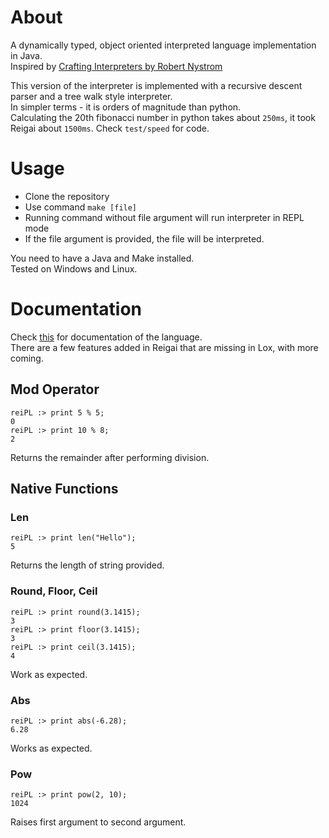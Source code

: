 # About

A dynamically typed, object oriented interpreted language implementation in Java.  
Inspired by [Crafting Interpreters by Robert Nystrom](https://craftinginterpreters.com/)

This version of the interpreter is implemented with a recursive descent parser and a tree walk style interpreter.  
In simpler terms - it is orders of magnitude than python.  
Calculating the 20th fibonacci number in python takes about `250ms`, it took Reigai about `1500ms`. Check `test/speed` for code.

# Usage

- Clone the repository
- Use command `make [file]`
- Running command without file argument will run interpreter in REPL mode
- If the file argument is provided, the file will be interpreted.

You need to have a Java and Make installed.  
Tested on Windows and Linux.

# Documentation

Check [this](https://craftinginterpreters.com/the-lox-language.html) for documentation of the language.  
There are a few features added in Reigai that are missing in Lox, with more coming.

## Mod Operator

```
reiPL :> print 5 % 5;
0
reiPL :> print 10 % 8;
2
```

Returns the remainder after performing division.

## Native Functions

### Len

```
reiPL :> print len("Hello");
5
```

Returns the length of string provided.

### Round, Floor, Ceil

```
reiPL :> print round(3.1415);
3
reiPL :> print floor(3.1415);
3
reiPL :> print ceil(3.1415);
4
```

Work as expected.

### Abs

```
reiPL :> print abs(-6.28);
6.28
```

Works as expected.

### Pow

```
reiPL :> print pow(2, 10);
1024
```

Raises first argument to second argument.
